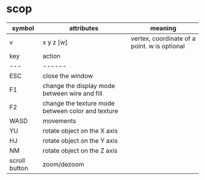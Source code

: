 # scop

| symbol | attributes | meaning |
| ------ | ---------- | ------- |
| v | x y z [w] | vertex, coordinate of a point. w is optional |
| key | action |
| --- | ------ |
| ESC | close the window |
| F1 | change the display mode between wire and fill |
| F2 | change the texture mode between color and texture |
| WASD | movements |
| YU | rotate object on the X axis |
| HJ | rotate object on the Y axis |
| NM | rotate object on the Z axis |
| scroll button | zoom/dezoom |